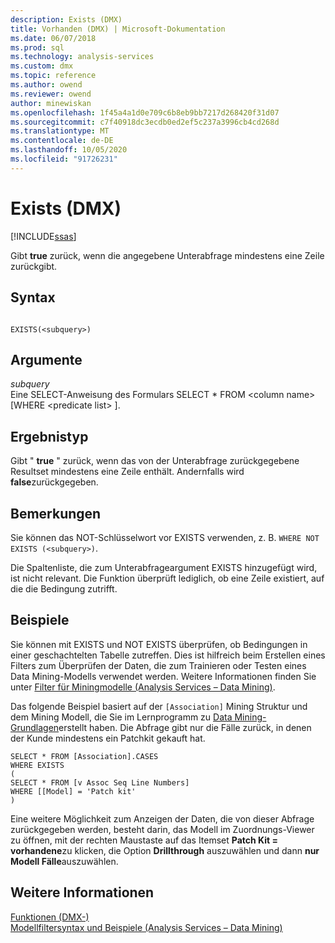 ```yaml
---
description: Exists (DMX)
title: Vorhanden (DMX) | Microsoft-Dokumentation
ms.date: 06/07/2018
ms.prod: sql
ms.technology: analysis-services
ms.custom: dmx
ms.topic: reference
ms.author: owend
ms.reviewer: owend
author: minewiskan
ms.openlocfilehash: 1f45a4a1d0e709c6b8eb9bb7217d268420f31d07
ms.sourcegitcommit: c7f40918dc3ecdb0ed2ef5c237a3996cb4cd268d
ms.translationtype: MT
ms.contentlocale: de-DE
ms.lasthandoff: 10/05/2020
ms.locfileid: "91726231"
---
```

# <a name="exists-dmx"></a>Exists (DMX)
[!INCLUDE[ssas](../includes/applies-to-version/ssas.md)]

  Gibt **true** zurück, wenn die angegebene Unterabfrage mindestens eine Zeile zurückgibt.  
  
## <a name="syntax"></a>Syntax  
  
```  
  
EXISTS(<subquery>)  
```  
  
## <a name="arguments"></a>Argumente  
 *subquery*  
 Eine SELECT-Anweisung des Formulars SELECT * FROM \<column name> [WHERE \<predicate list> ].  
  
## <a name="result-type"></a>Ergebnistyp  
 Gibt " **true** " zurück, wenn das von der Unterabfrage zurückgegebene Resultset mindestens eine Zeile enthält. Andernfalls wird **false**zurückgegeben.  
  
## <a name="remarks"></a>Bemerkungen  
 Sie können das NOT-Schlüsselwort vor EXISTS verwenden, z. B. `WHERE NOT EXISTS (<subquery>)`.  
  
 Die Spaltenliste, die zum Unterabfrageargument EXISTS hinzugefügt wird, ist nicht relevant. Die Funktion überprüft lediglich, ob eine Zeile existiert, auf die die Bedingung zutrifft.  
  
## <a name="examples"></a>Beispiele  
 Sie können mit EXISTS und NOT EXISTS überprüfen, ob Bedingungen in einer geschachtelten Tabelle zutreffen. Dies ist hilfreich beim Erstellen eines Filters zum Überprüfen der Daten, die zum Trainieren oder Testen eines Data Mining-Modells verwendet werden. Weitere Informationen finden Sie unter [Filter für Miningmodelle &#40;Analysis Services – Data Mining&#41;](/analysis-services/data-mining/filters-for-mining-models-analysis-services-data-mining).  
  
 Das folgende Beispiel basiert auf der `[Association]` Mining Struktur und dem Mining Modell, die Sie im Lernprogramm zu [Data Mining-Grundlagen](/previous-versions/sql/sql-server-2016/ms167167(v=sql.130))erstellt haben. Die Abfrage gibt nur die Fälle zurück, in denen der Kunde mindestens ein Patchkit gekauft hat.  
  
```  
SELECT * FROM [Association].CASES  
WHERE EXISTS  
(  
SELECT * FROM [v Assoc Seq Line Numbers]  
WHERE [[Model] = 'Patch kit'  
)  
```  
  
 Eine weitere Möglichkeit zum Anzeigen der Daten, die von dieser Abfrage zurückgegeben werden, besteht darin, das Modell im Zuordnungs-Viewer zu öffnen, mit der rechten Maustaste auf das Itemset **Patch Kit = vorhandene**zu klicken, die Option **Drillthrough** auszuwählen und dann **nur Modell Fälle**auszuwählen.  
  
## <a name="see-also"></a>Weitere Informationen  
 [Funktionen &#40;DMX-&#41;](../dmx/functions-dmx.md)   
 [Modellfiltersyntax und Beispiele &#40;Analysis Services – Data Mining&#41;](/analysis-services/data-mining/model-filter-syntax-and-examples-analysis-services-data-mining)  
  
